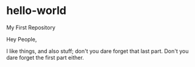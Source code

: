 # hello-world
My First Repository

Hey People,

I like things, and also stuff; don't you dare forget that last part. Don't you dare forget the first part either.

